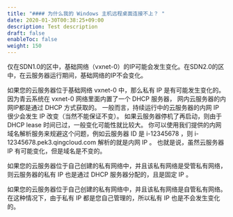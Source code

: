 ```yaml
---
title: "#### 为什么我的 Windows 主机远程桌面连接不上？ "
date: 2020-01-30T00:38:25+09:00
description: Test description
draft: false
enableToc: false
weight: 150
---
```


仅在SDN1.0的区中，基础网络（vxnet-0）的IP可能会发生变化。在SDN2.0的区中，在云服务器运行期间，基础网络的IP不会变化。

如果您的云服务器位于基础网络 vxnet-0 中，那么私有 IP 是有可能发生变化的。 因为青云系统在 vxnet-0 网络里面内置了一个 DHCP 服务器， 网内云服务器的内网IP都是通过 DHCP 方式获取的。 一般而言，持续运行中的云服务器的内网 IP 很少会发生 IP 改变（当然不能保证不变）。 如果云服务器停机了再启动，则由于 DHCP lease 时间已过，一般变化可能性就比较大。 你可以使用我们提供的内网域名解析服务来规避这个问题，例如云服务器 ID 是 i-12345678 ，则 i-12345678.pek3.qingcloud.com 解析的就是内网 IP 。 也就是说，虽然云服务器 IP 有可能变化，但是域名是不变的。

如果您的云服务器位于自己创建的私有网络中，并且该私有网络是受管私有网络， 则云服务器的私有 IP 也是通过 DHCP 服务器分配的，且是固定 IP 。

如果您的云服务器位于自己创建的私有网络中，并且该私有网络是自管私有网络。 在这种情况下，由于私有 IP 都是您自己管理的，所以私有 IP 也是不会发生变化的。
